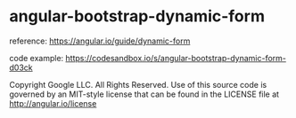 # angular-bootstrap-dynamic-form

reference: https://angular.io/guide/dynamic-form

code example: https://codesandbox.io/s/angular-bootstrap-dynamic-form-d03ck

Copyright Google LLC. All Rights Reserved.
Use of this source code is governed by an MIT-style license that
can be found in the LICENSE file at http://angular.io/license
